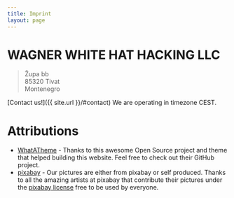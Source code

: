 ```yaml
---
title: Imprint 
layout: page
---
```


# WAGNER WHITE HAT HACKING LLC
> Župa bb  
85320 Tivat  
Montenegro 
   
[Contact us!]({{ site.url }}/#contact) We are operating in timezone CEST.

# Attributions

* [WhatATheme](https://github.com/thedevslot/WhatATheme) - Thanks to this awesome Open Source project and theme that helped building this website. Feel free to check out their GitHub project.
* [pixabay](https://pixabay.com) - Our pictures are either from pixabay or self produced. Thanks to all the amazing artists at pixabay that contribute their pictures under the [pixabay license](https://pixabay.com/service/license/) free to be used by everyone.
